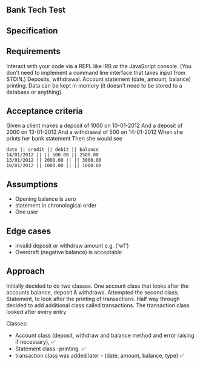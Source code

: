 ## Bank Tech Test ##

## Specification ##

Requirements
----

Interact with your code via a REPL like IRB or the JavaScript console. (You don't need to implement a command line interface that takes input from STDIN.)
Deposits, withdrawal.
Account statement (date, amount, balance) printing.
Data can be kept in memory (it doesn't need to be stored to a database or anything).

Acceptance criteria
---

Given a client makes a deposit of 1000 on 10-01-2012
And a deposit of 2000 on 13-01-2012
And a withdrawal of 500 on 14-01-2012
When she prints her bank statement
Then she would see

```
date || credit || debit || balance
14/01/2012 || || 500.00 || 2500.00
13/01/2012 || 2000.00 || || 3000.00
10/01/2012 || 1000.00 || || 1000.00
```

Assumptions
---

- Opening balance is zero
- statement in chronological order
- One user 

Edge cases
---

- invalid deposit or withdraw amount e.g. ('wf')
- Overdraft (negative balance) is acceptable

Approach
---

Initially decided to do two classes. One account class that looks after the accounts balance, deposit & withdraws. 
Attempted the second class; Statement, to look after the printing of transactions. Half way through decided to add additional class called transactions.
The transaction class looked after every entry 

Classes:
  - Account class (deposit, withdraw and balance method and error raising if necessary), ✅
  - Statement class -printing. ✅
  - transaction class was added later  - (date, amount, balance, type) ✅


